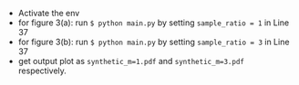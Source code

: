 * Activate the env
* for figure 3(a): run `$ python main.py` by setting `sample_ratio = 1` in Line 37
* for figure 3(b): run `$ python main.py` by setting `sample_ratio = 3` in Line 37
* get output plot as `synthetic_m=1.pdf` and `synthetic_m=3.pdf` respectively.